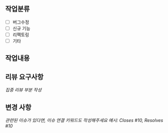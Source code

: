 ## 작업분류
- [ ] 버그수정
- [ ] 신규 기능
- [ ] 리팩토링
- [ ] 기타

## 작업내용





## 리뷰 요구사항
_집중 리뷰 부분 작성_



## 변경 사항
_관련된 이슈가 있다면, 이슈 연결 키워드도 작성해주세요_
_예시: Closes #10, Resolves #10_


